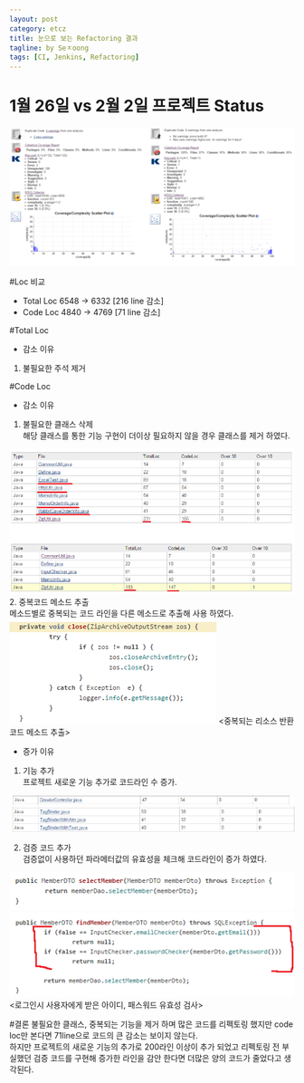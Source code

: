 ```yaml
---
layout: post
category: etcz
title: 눈으로 보는 Refactoring 결과 
tagline: by Seㅈoong
tags: [CI, Jenkins, Refactoring]
---
```



<!--more-->

# 1월 26일 vs 2월 2일 프로젝트 Status<br>
<img src="/assets/themes/Snail/img/jenkins/status.PNG" alt="">


#Loc 비교<br>
- Total Loc 6548 -> 6332 [216 line 감소]<br>
- Code Loc  4840 -> 4769 [71 line 감소]<br>


#Total Loc
- 감소 이유<br>
1. 불필요한 주석 제거


#Code Loc
- 감소 이유
1. 불필요한 클래스 삭제<br>
해당 클래스를 통한 기능 구현이 더이상 필요하지 않을 경우 클래스를 제거 하였다.
<img src="/assets/themes/Snail/img/jenkins/common.png" alt="">
<Spring sessionAttribute 사용으로 HttpUtil, 프로젝트 기능변화로 ExcelTest 등  불필요 클래스 제거><br>
2. 중복코드 메소드 추출<br>
메소드별로 중복되는 코드 라인을 다른 메소드로 추출해 사용 하였다.
<img src="/assets/themes/Snail/img/jenkins/method_.PNG" alt="">
<중복되는 리소스 반환 코드 메소드 추출><br>

- 증가 이유
1. 기능 추가<br>
프로젝트 새로운 기능 추가로 코드라인 수 증가.
<img src="/assets/themes/Snail/img/jenkins/p.PNG" alt="">
<img src="/assets/themes/Snail/img/jenkins/pp.PNG" alt="">
<url주소로 썸네일 만드는 기능 추가><br>

2. 검증 코드 추가<br>
검증없이 사용하던 파라메터값의 유효성을 체크해 코드라인이 증가 하였다.
<img src="/assets/themes/Snail/img/jenkins/check_1.26.PNG" alt="">
<img src="/assets/themes/Snail/img/jenkins/check_2.2.PNG" alt="">
<로그인시 사용자에게 받은 아이디, 패스워드 유효성 검사><br>


#결론
불필요한 클래스, 중복되는 기능을 제거 하며 많은 코드를 리펙토링 했지만 code loc만 본다면 71line으로 코드의 큰 감소는 보이지 않는다.<br> 
하지만 프로젝트의 새로운 기능의 추가로 200라인 이상이 추가 되었고 리펙토링 전 부실했던 검증 코드를 구현해 증가한 라인을 감안 한다면 더많은 양의 코드가 줄었다고 생각된다.<br>







